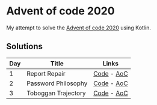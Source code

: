 # Advent of code 2020
My attempt to solve the [Advent of code 2020](https://adventofcode.com) using Kotlin.

## Solutions

|Day| Title                     |  Links                                                                         |
|---|---------------------------|--------------------------------------------------------------------------------|
|1  |Report Repair              |[Code](src/main/kotlin/Day01.kt) - [AoC](https://adventofcode.com/2020/day/1)|
|2  |Password Philosophy        |[Code](src/main/kotlin/Day02.kt) - [AoC](https://adventofcode.com/2020/day/2)|
|3  |Toboggan Trajectory        |[Code](src/main/kotlin/Day03.kt) - [AoC](https://adventofcode.com/2020/day/3)|